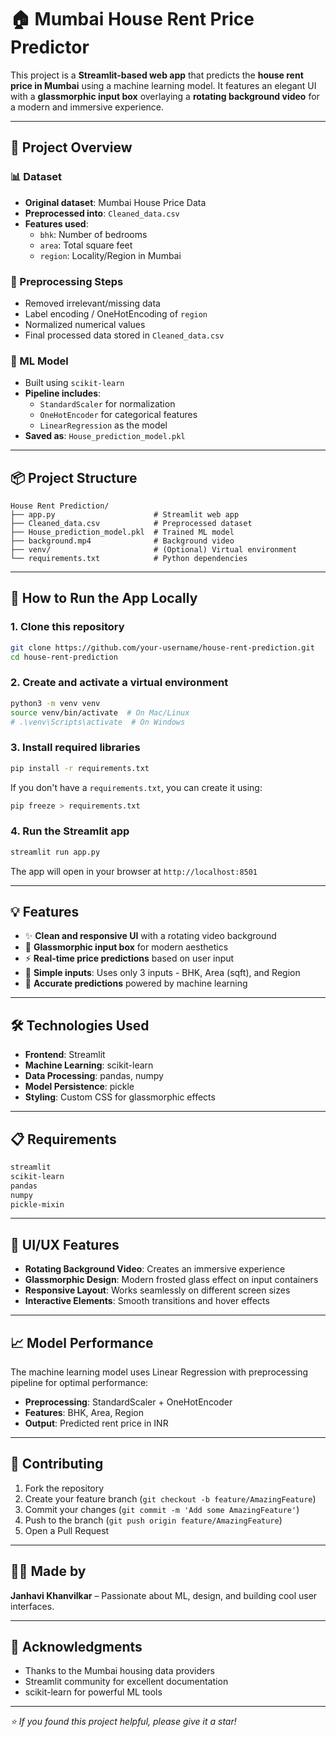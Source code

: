 # 🏠 Mumbai House Rent Price Predictor

This project is a **Streamlit-based web app** that predicts the **house rent price in Mumbai** using a machine learning model. It features an elegant UI with a **glassmorphic input box** overlaying a **rotating background video** for a modern and immersive experience.

---

## 🧠 Project Overview

### 📊 Dataset
- **Original dataset**: Mumbai House Price Data
- **Preprocessed into**: `Cleaned_data.csv`
- **Features used**:
  - `bhk`: Number of bedrooms
  - `area`: Total square feet
  - `region`: Locality/Region in Mumbai

### 🧼 Preprocessing Steps
- Removed irrelevant/missing data
- Label encoding / OneHotEncoding of `region`
- Normalized numerical values
- Final processed data stored in `Cleaned_data.csv`

### 🔮 ML Model
- Built using `scikit-learn`
- **Pipeline includes**:
  - `StandardScaler` for normalization
  - `OneHotEncoder` for categorical features
  - `LinearRegression` as the model
- **Saved as**: `House_prediction_model.pkl`

---

## 📦 Project Structure

```
House Rent Prediction/
├── app.py                      # Streamlit web app
├── Cleaned_data.csv            # Preprocessed dataset
├── House_prediction_model.pkl  # Trained ML model
├── background.mp4              # Background video
├── venv/                       # (Optional) Virtual environment
└── requirements.txt            # Python dependencies
```

---

## 🚀 How to Run the App Locally

### 1. Clone this repository
```bash
git clone https://github.com/your-username/house-rent-prediction.git
cd house-rent-prediction
```

### 2. Create and activate a virtual environment
```bash
python3 -m venv venv
source venv/bin/activate  # On Mac/Linux
# .\venv\Scripts\activate  # On Windows
```

### 3. Install required libraries
```bash
pip install -r requirements.txt
```

If you don't have a `requirements.txt`, you can create it using:
```bash
pip freeze > requirements.txt
```

### 4. Run the Streamlit app
```bash
streamlit run app.py
```

The app will open in your browser at `http://localhost:8501`

---

## 💡 Features

- ✨ **Clean and responsive UI** with a rotating video background
- 🔮 **Glassmorphic input box** for modern aesthetics
- ⚡ **Real-time price predictions** based on user input
- 📝 **Simple inputs**: Uses only 3 inputs - BHK, Area (sqft), and Region
- 🎯 **Accurate predictions** powered by machine learning

---

## 🛠️ Technologies Used

- **Frontend**: Streamlit
- **Machine Learning**: scikit-learn
- **Data Processing**: pandas, numpy
- **Model Persistence**: pickle
- **Styling**: Custom CSS for glassmorphic effects

---

## 📋 Requirements

```txt
streamlit
scikit-learn
pandas
numpy
pickle-mixin
```

---

## 🎨 UI/UX Features

- **Rotating Background Video**: Creates an immersive experience
- **Glassmorphic Design**: Modern frosted glass effect on input containers
- **Responsive Layout**: Works seamlessly on different screen sizes
- **Interactive Elements**: Smooth transitions and hover effects

---

## 📈 Model Performance

The machine learning model uses Linear Regression with preprocessing pipeline for optimal performance:
- **Preprocessing**: StandardScaler + OneHotEncoder
- **Features**: BHK, Area, Region
- **Output**: Predicted rent price in INR

---

## 🤝 Contributing

1. Fork the repository
2. Create your feature branch (`git checkout -b feature/AmazingFeature`)
3. Commit your changes (`git commit -m 'Add some AmazingFeature'`)
4. Push to the branch (`git push origin feature/AmazingFeature`)
5. Open a Pull Request

---

## 👩‍💻 Made by

**Janhavi Khanvilkar** – Passionate about ML, design, and building cool user interfaces.

---

## 🙏 Acknowledgments

- Thanks to the Mumbai housing data providers
- Streamlit community for excellent documentation
- scikit-learn for powerful ML tools

---

*⭐ If you found this project helpful, please give it a star!*
